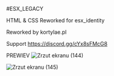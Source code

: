 #ESX_LEGACY

HTML & CSS Reworked for esx_identity

Reworked by kortylae.pl 

Support https://discord.gg/cYx8sFMcG8

PREWIEV
![Zrzut ekranu (144)](https://user-images.githubusercontent.com/101242127/193835684-c0f4b24d-7edb-4f5c-b9a5-f98e310498f6.png)


![Zrzut ekranu (145)](https://user-images.githubusercontent.com/101242127/193835688-69391711-ef75-45c1-8bb6-6117687191eb.png)
